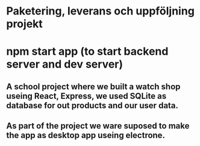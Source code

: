 # Paketering, leverans och uppföljning projekt
# npm start app (to start backend server and dev server)


## A school project where we built a watch shop useing React, Express, we used SQLite as database for out products and our user data.
## As part of the project we ware suposed to make the app as desktop app useing electrone.
